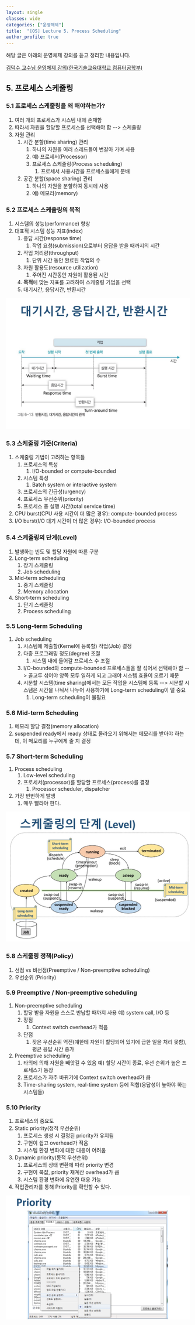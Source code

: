 ```yaml
---
layout: single
classes: wide
categories: ["운영체제"]
title:  "[OS] Lecture 5. Process Scheduling"
author_profile: true
---
```


해당 글은 아래의 운영체제 강의를 듣고 정리한 내용입니다.

[김덕수 교수님 운영체제 강의(한국기술교육대학교 컴퓨터공학부)](https://www.youtube.com/watch?v=_gNeoGQx-Tc&list=PLBrGAFAIyf5rby7QylRc6JxU5lzQ9c4tN&index=8)


## 5. 프로세스 스케줄링

### 5.1 프로세스 스케줄링을 왜 해야하는가?

1. 여러 개의 프로세스가 시스템 내에 존재함
2. 따라서 자원을 할당할 프로세스를 선택해야 함 --> 스케줄링
3. 자원 관리
   1. 시간 분할(time sharing) 관리
      1. 하나의 자원을 여러 스레드들이 번갈아 가며 사용
      2. 예) 프로세서(Processor)
      3. 프로세스 스케줄링(Process scheduling)
         1. 프로세서 사용시간을 프로세스들에게 분배
   2. 공간 분할(space sharing) 관리
      1. 하나의 자원을 분할하여 동시에 사용
      2. 예) 메모리(memory)

### 5.2 프로세스 스케줄링의 목적

1. 시스템의 성능(performance) 향상
2. 대표적 시스템 성능 지표(index)
   1. 응답 시간(response time)
      1. 작업 요청(submission)으로부터 응답을 받을 때까지의 시간
   2. 작업 처리량(throughput)
      1. 단위 시간 동안 완료된 작업의 수
   3. 자원 활용도(resource utilization)
      1. 주어진 시간동안 자원이 활용된 시간
   4. **목적**에 맞는 지표를 고려하여 스케줄링 기법을 선택
   5. 대기시간, 응답시간, 반환시간

![image](/assets/images/os-lecture/lecture5/5.1.jpg)

### 5.3 스케줄링 기준(Criteria)

1. 스케줄링 기법이 고려하는 항목들
   1. 프로세스의 특성
      1. I/O-bounded or compute-bounded
   2. 시스템 특성
      1. Batch system or interactive system
   3. 프로세스의 긴급성(urgency)
   4. 프로세스 우선순위(priority)
   5. 프로세스 총 실행 시간(total service time)
2. CPU burst(CPU 사용 시간이 더 많은 경우): compute-bounded process
3. I/O burst(I/O 대기 시간이 더 많은 경우): I/O-bounded process

### 5.4 스케줄링의 단계(Level)

1. 발생하는 빈도 및 할당 자원에 따른 구분
2. Long-term scheduling
   1. 장기 스케줄링
   2. Job scheduling
3. Mid-term scheduling
   1. 중기 스케줄링
   2. Memory allocation
4. Short-term scheduling
   1. 단기 스케줄링
   2. Process scheduling

### 5.5 Long-term Scheduling

1. Job scheduling
   1. 시스템에 제출할(Kernel에 등록할) 작업(Job) 결정
   2. 다중 프로그래밍 정도(degree) 조절
      1. 시스템 내에 들어갈 프로세스 수 조절
   3. I/O-bounded와 compute-bounded 프로세스들을 잘 섞어서 선택해야 함 --> 골고루 섞어야 양쪽 모두 일하게 되고 그래야 시스템 효율이 오르기 때문
   4. 시분할 시스템(time sharing)에서는 모든 작업을 시스템에 등록 --> 시분할 시스템은 시간을 나눠서 나누어 사용하기에 Long-term scheduling이 덜 중요
      1. Long-term scheduling이 불필요

### 5.6 Mid-term Scheduling

1. 메모리 할당 결정(memory allocation)
2. suspended ready에서 ready 상태로 올라오기 위해서는 메모리를 받아야 하는데, 이 메모리를 누구에게 줄 지 결정

### 5.7 Short-term Scheduling

1. Process scheduling
   1. Low-level scheduling
   2. 프로세서(processor)를 할당할 프로세스(process)를 결정
      1. Processor scheduler, dispatcher
2. 가장 빈번하게 발생
   1. 매우 빨라야 한다.

![image](/assets/images/os-lecture/lecture5/5.2.jpg)

### 5.8 스케줄링 정책(Policy)

1. 선점 vs 비선점(Preemptive / Non-preemptive scheduling)
2. 우선순위 (Priority)

### 5.9 Preemptive / Non-preemptive scheduling

1. Non-preemptive scheduling
   1. 할당 받을 자원을 스스로 반납할 때까지 사용 예) system call, I/O 등
   2. 장점
      1. Context switch overhead가 적음
   3. 단점
      1. 잦은 우선순위 역전(얘한테 자원이 할당되어 있기에 급한 일을 처리 못함), 평균 응답 시간 증가
2. Preemptive scheduling
   1. 타의에 의해 자원을 빼앗길 수 있음 예) 할당 시간이 종료, 우선 순위가 높은 프로세스가 등장
   2. 프로세스가 자주 바뀌기에 Context switch overhead가 큼
   3. Time-sharing system, real-time system 등에 적합(응답성이 높아야 하는 시스템들)

### 5.10 Priority

1. 프로세스의 중요도
2. Static priority(정적 우선순위)
   1. 프로세스 생성 시 결정된 priority가 유지됨
   2. 구현이 쉽고 overhead가 적음
   3. 시스템 환경 변화에 대한 대응이 어려움
3. Dynamic priority(동적 우선순위)
   1. 프로세스의 상태 변환에 따라 priority 변경
   2. 구현이 복잡, priority 재계산 overhead가 큼
   3. 시스템 환경 변화에 유연한 대응 가능
4. 작업관리자를 통해 Priority를 확인할 수 있다.

![image](/assets/images/os-lecture/lecture5/5.3.jpg)
